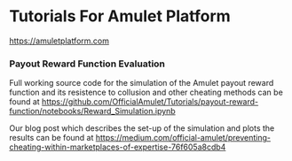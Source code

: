 # Tutorials For Amulet Platform

https://amuletplatform.com


### Payout Reward Function Evaluation
Full working source code for the simulation of the Amulet payout reward function and its resistence to collusion and other cheating methods can be found at https://github.com/OfficialAmulet/Tutorials/payout-reward-function/notebooks/Reward_Simulation.ipynb

Our blog post which describes the set-up of the simulation and plots the results can be found at https://medium.com/official-amulet/preventing-cheating-within-marketplaces-of-expertise-76f605a8cdb4
